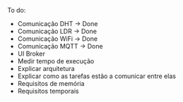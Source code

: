 To do:
* Comunicação DHT -> Done
* Comunicação LDR -> Done
* Comunicação WiFi -> Done
* Comunicação MQTT -> Done
* UI Broker
* Medir tempo de execução
* Explicar arquitetura
* Explicar como as tarefas estão a comunicar entre elas
* Requisitos de memória
* Requisitos temporais